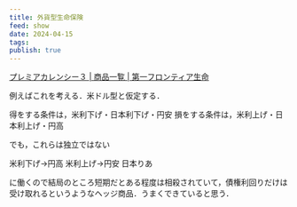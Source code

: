 ```yaml
---
title: 外貨型生命保険
feed: show
date: 2024-04-15
tags: 
publish: true
---
```

[プレミアカレンシー３ | 商品一覧 | 第一フロンティア生命](https://www.d-frontier-life.co.jp/products/product.html?product=164&agency=90)

例えばこれを考える．米ドル型と仮定する．

得をする条件は，米利下げ・日本利下げ・円安
損をする条件は，米利上げ・日本利上げ・円高

でも，これらは独立ではない

米利下げ→円高
米利上げ→円安
日本りあ

に働くので結局のところ短期だとある程度は相殺されていて，債権利回りだけは受け取れるというようなヘッジ商品．うまくできていると思う．
